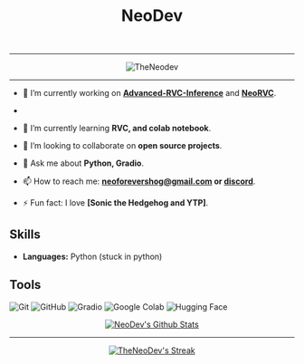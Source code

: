 <h1 align="center">NeoDev</h1>

<br>

--- 
<div align="center">
  <img src="https://komarev.com/ghpvc/?username=TheNeodev&label=Visitor&color=FF0000&style=flat" alt="TheNeodev" />
</div>

---



- 🔭 I’m currently working on **[Advanced-RVC-Inference](https://github.com/ArkanDash/Advanced-RVC-Inference)** and **[NeoRVC](https://github.com/TheNeodev/NeoRVC)**.
- 
- 🌱 I’m currently learning **RVC, and colab notebook**.

 - 👯 I’m looking to collaborate on **open source projects**.

  - 💬 Ask me about **Python, Gradio**.
- 📫 How to reach me: **[neoforevershog@gmail.com](mailto:neoforevershog@gmail.com) or [discord](https://discord.com/users/1314204512814235689)**.

 - ⚡ Fun fact: I love **[Sonic the Hedgehog and YTP]**.



## Skills

- **Languages:** Python (stuck in python)




## Tools
![Git](https://img.shields.io/badge/Git-F05032?style=for-the-badge&logo=git&logoColor=white)
![GitHub](https://img.shields.io/badge/GitHub-181717?style=for-the-badge&logo=github&logoColor=white)
![Gradio](https://img.shields.io/badge/Gradio-db9618?logo=Gradio&logoColor=white&style=for-the-badge)
![Google Colab](https://img.shields.io/badge/Google_Colab-F9AB00?style=for-the-badge&logo=googlecolab&logoColor=blue)
![Hugging Face](https://img.shields.io/badge/Hugging_Face-FDEE21?style=for-the-badge&logo=HuggingFace&logoColor=black)





<!-- Some Cards -->
<p align="center">
  <a href="https://github.com/TheNeoDev?tab=repositories">
    <img title="NeoDev's Github Stats" alt="NeoDev's Github Stats" src="https://github-readme-stats.vercel.app/api?username=TheNeoDev&show_icons=true&count_private=true&include_all_commits=false&custom_title=GitHub%20Stats&title_color=FFD700&text_color=DAA520&icon_color=FFA500&bg_color=FFFFFF" />
  </a>
</p>

---

<p align="center">
  <a href="https://github.com/TheNeoDev#user-activity-overview">
    <img title="TheNeoDev's Github Streak" alt="TheNeoDev's Streak" src="https://github-readme-streak-stats.herokuapp.com/?user=TheNeoDev&currStreakNum=FFFF00&sideNums=FFFF00&currStreakLabel=FFFFFF&sideLabels=FFFFFF&background=00000000&border=FFFFFF" />
  </a>
</p>
